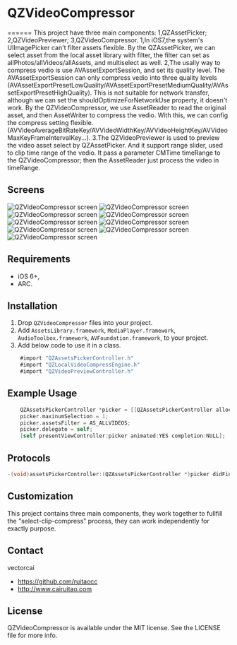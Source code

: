 # QZVideoCompressor
======
This project have three main components: 1,QZAssetPicker; 2,QZVideoPreviewer; 3,QZVideoCompressor.
1,In iOS7,the system's UIImagePicker can't filter assets flexible. By the QZAssetPicker, we can select asset from the local asset library with filter, the filter can set as allPhotos/allVideos/allAssets, and multiselect as well.
2,The usally way to compress vedio is use AVAssetExportSession, and set its quality level. The AVAssetExportSession can only compress vedio into three quality levels (AVAssetExportPresetLowQuality/AVAssetExportPresetMediumQuality/AVAssetExportPresetHighQuality). This is not suitable for network transfer, although we can set the shouldOptimizeForNetworkUse property, it doesn't work.
  By the QZVideoCompressor, we use AssetReader to read the original asset, and then AssetWriter to compress the vedio. With this, we can config the compress setting flexible.(AVVideoAverageBitRateKey/AVVideoWidthKey/AVVideoHeightKey/AVVideoMaxKeyFrameIntervalKey...).
3.The QZVideoPreviewer is used to preview the video asset select by QZAssetPicker. And it support range slider, used to clip time range of the vedio. It pass a parameter CMTime timeRange to the QZVideoCompressor; then the AssetReader just process the video in timeRange.


## Screens
![QZVideoCompressor screen](https://storage.googleapis.com/ruitaocc-upload/IMG_0285.png "QZVideoCompressor screen")
![QZVideoCompressor screen](https://storage.googleapis.com/ruitaocc-upload/IMG_0286.png "QZVideoCompressor screen")
![QZVideoCompressor screen](https://storage.googleapis.com/ruitaocc-upload/IMG_0287.png "QZVideoCompressor screen")
![QZVideoCompressor screen](https://storage.googleapis.com/ruitaocc-upload/IMG_0288.png "QZVideoCompressor screen")
![QZVideoCompressor screen](https://storage.googleapis.com/ruitaocc-upload/IMG_0289.png "QZVideoCompressor screen")
![QZVideoCompressor screen](https://storage.googleapis.com/ruitaocc-upload/IMG_0290.png "QZVideoCompressor screen")      
![QZVideoCompressor screen](https://storage.googleapis.com/ruitaocc-upload/IMG_0291.png "QZVideoCompressor screen")
![QZVideoCompressor screen](https://storage.googleapis.com/ruitaocc-upload/IMG_0292.png "QZVideoCompressor screen")
![QZVideoCompressor screen](https://storage.googleapis.com/ruitaocc-upload/IMG_0293.png "QZVideoCompressor screen")
 


## Requirements

- iOS 6+,
- ARC.

## Installation

1. Drop `QZVideoCompressor` files into your project.
2. Add `AssetsLibrary.framework`, `MediaPlayer.framework`, `AudioToolbox.framework`, `AVFoundation.framework`, to your project.
3. Add below code to use it in a class.

``` objective-c
    #import "QZAssetsPickerController.h"
	#import "QZLocalVideoCompressEngine.h"
	#import "QZVideoPreviewController.h"
```

## Example Usage

``` objective-c
    QZAssetsPickerController *picker = [[QZAssetsPickerController alloc] init];
    picker.maxinumSelection = 1;
    picker.assetsFilter = AS_ALLVIDEOS;
    picker.delegate = self;
    [self presentViewController:picker animated:YES completion:NULL];
```

## Protocols

``` objective-c
-(void)assetsPickerController:(QZAssetsPickerController *)picker didFinishPickingAssetUrl:(NSURL *)assetUrl
```


## Customization

This project contains three main components, they work together to fullfill the "select-clip-compress" process, they can work independently for exactly purpose.

## Contact

vectorcai

- https://github.com/ruitaocc
- http://www.cairuitao.com

## License
QZVideoCompressor is available under the MIT license. See the LICENSE file for more info.
